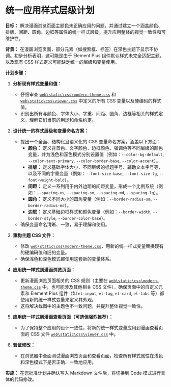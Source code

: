 # 统一应用样式层级计划

**目标：** 解决漫画浏览页面主题色未正确应用的问题，并通过建立一个涵盖颜色、排版、间距、圆角、边框等属性的统一样式层级，提升应用整体的视觉一致性和可维护性。

**背景：**
在漫画浏览页面，部分元素（如搜索框、标签）在深色主题下显示不协调。初步分析表明，这可能是由于 Element Plus 组件默认样式未完全适配主题，以及现有 CSS 样式定义可能缺乏统一的层级和变量使用。

**计划步骤：**

1.  **分析现有样式变量和值：**
    *   仔细审查 [`web\static\css\modern-theme.css`](web/static/css/modern-theme.css) 和 [`web\static\css\viewer.css`](web/static/css/viewer.css) 中定义的所有 CSS 变量以及硬编码的样式值。
    *   识别出所有与颜色、字体大小、字重、间距、圆角、边框等相关的样式定义，理解它们当前的用途和命名约定。

2.  **设计统一的样式层级和变量命名方案：**
    *   提出一个全面、结构化且语义化的 CSS 变量命名方案，涵盖以下方面：
        *   **颜色：** 定义背景色、文字颜色、边框颜色、强调色等不同层级的颜色变量，并为浅色和深色模式分别设置值（例如：`--color-bg-default`, `--color-text-primary`, `--color-border-base`, `--color-accent`）。
        *   **排版：** 定义基础字体大小、不同层级的标题字号、辅助文本字号等，以及不同的字重变量（例如：`--font-size-base`, `--font-size-lg`, `--font-weight-bold`）。
        *   **间距：** 定义一系列用于内外边距的间距变量，形成一个比例系统（例如：`--spacing-xs`, `--spacing-sm`, `--spacing-md`, `--spacing-lg`）。
        *   **圆角：** 定义不同大小的圆角变量（例如：`--border-radius-sm`, `--border-radius-md`）。
        *   **边框：** 定义基础边框样式和颜色变量（例如：`--border-width`, `--border-style`, `--border-color-base`）。
    *   确保变量命名清晰、一致，易于理解和使用。

3.  **重构主题 CSS 文件：**
    *   修改 [`web\static\css\modern-theme.css`](web/static/css/modern-theme.css)，用新的统一样式变量替换现有的硬编码值和旧的变量。
    *   确保浅色和深色模式都使用这套新的变量体系。

4.  **应用统一样式到漫画浏览页面：**
    *   更新漫画浏览页面相关的 CSS 规则（主要在 [`web\static\css\modern-theme.css`](web/static/css/modern-theme.css) 中，也可能涉及其他相关 CSS 文件），确保页面中的自定义元素和 Element Plus 组件（如 `el-input`, `el-tag`, `el-card`, `el-tabs` 等）都使用新的统一样式变量来定义其外观。
    *   这将解决截图中的主题色不一致问题，并提升整体视觉一致性。

5.  **应用统一样式到漫画查看页面（可选但强烈推荐）：**
    *   为了保持整个应用的设计一致性，将新的统一样式变量应用到漫画查看页面的 CSS 文件 [`web\static\css\viewer.css`](web/static/css/viewer.css) 中。

6.  **验证修改：**
    *   在浏览器中全面测试漫画浏览页面和查看页面，检查所有样式属性在浅色和深色模式下是否正确、一致地应用。

**实施：**
在您批准计划并确认写入 Markdown 文件后，将切换到 Code 模式进行具体的代码修改。